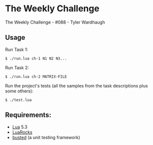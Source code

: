 
# The Weekly Challenge

The Weekly Challenge - #088 - Tyler Wardhaugh

## Usage

Run Task 1:

    $ ./run.lua ch-1 N1 N2 N3...

Run Task 2:

    $ ./run.lua ch-2 MATRIX-FILE

Run the project's tests (all the samples from the task descriptions plus some others):

    $ ./test.lua

## Requirements:
*   [Lua](https://www.lua.org/) 5.3
*   [LuaRocks](https://luarocks.org/)
*   [busted](https://olivinelabs.com/busted/) (a unit testing framework)
